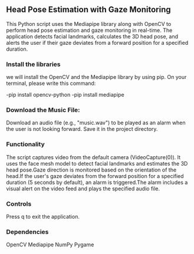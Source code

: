 ## Head Pose Estimation with Gaze Monitoring
This Python script uses the Mediapipe library along with OpenCV to perform head pose estimation and gaze monitoring in real-time. The application detects facial landmarks, calculates the 3D head pose, and alerts the user if their gaze deviates from a forward position for a specified duration.
### Install the libraries
 we will install the OpenCV and the Mediapipe library by using pip. On your terminal, please write this command:

-pip install opencv-python
-pip install mediapipe
### Download the Music File:

Download an audio file (e.g., "music.wav") to be played as an alarm when the user is not looking forward. Save it in the project directory.

### Functionality
The script captures video from the default camera (VideoCapture(0)).
It uses the face mesh model to detect facial landmarks and estimates the 3D head pose.Gaze direction is monitored based on the orientation of the head.If the user's gaze deviates from the forward position for a specified duration (5 seconds by default), an alarm is triggered.The alarm includes a visual alert on the video feed and plays the specified audio file.
###  Controls
Press q to exit the application.
### Dependencies
OpenCV
Mediapipe
NumPy
Pygame
